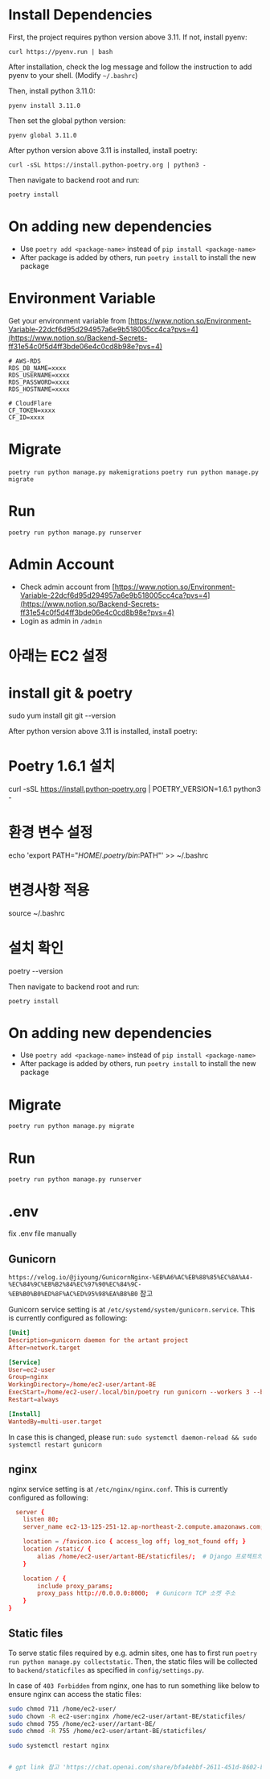 # Install Dependencies

First, the project requires python version above 3.11. If not, install pyenv:

`curl https://pyenv.run | bash`

After installation, check the log message and follow the instruction to add pyenv to your shell. (Modify `~/.bashrc`)

Then, install python 3.11.0:

`pyenv install 3.11.0`

Then set the global python version:

`pyenv global 3.11.0`

After python version above 3.11 is installed, install poetry:

`curl -sSL https://install.python-poetry.org | python3 -`

Then navigate to backend root and run:

`poetry install`

# On adding new dependencies

- Use `poetry add <package-name>` instead of `pip install <package-name>`
- After package is added by others, run `poetry install` to install the new package


# Environment Variable
Get your environment variable from [https://www.notion.so/Environment-Variable-22dcf6d95d294957a6e9b518005cc4ca?pvs=4](https://www.notion.so/Backend-Secrets-ff31e54c0f5d4ff3bde06e4c0cd8b98e?pvs=4)

```
# AWS-RDS
RDS_DB_NAME=xxxx
RDS_USERNAME=xxxx
RDS_PASSWORD=xxxx
RDS_HOSTNAME=xxxx

# CloudFlare
CF_TOKEN=xxxx
CF_ID=xxxx
```

# Migrate
`poetry run python manage.py makemigrations`
`poetry run python manage.py migrate`

# Run
`poetry run python manage.py runserver`

# Admin Account

- Check admin account from [https://www.notion.so/Environment-Variable-22dcf6d95d294957a6e9b518005cc4ca?pvs=4](https://www.notion.so/Backend-Secrets-ff31e54c0f5d4ff3bde06e4c0cd8b98e?pvs=4)
- Login as admin in `/admin`

# 아래는 EC2 설정
# install git & poetry

sudo yum install git
git --version

After python version above 3.11 is installed, install poetry:

# Poetry 1.6.1 설치
curl -sSL https://install.python-poetry.org | POETRY_VERSION=1.6.1 python3 -

# 환경 변수 설정
echo 'export PATH="$HOME/.poetry/bin:$PATH"' >> ~/.bashrc

# 변경사항 적용
source ~/.bashrc

# 설치 확인
poetry --version


Then navigate to backend root and run:

`poetry install`

# On adding new dependencies

- Use `poetry add <package-name>` instead of `pip install <package-name>`
- After package is added by others, run `poetry install` to install the new package

# Migrate
`poetry run python manage.py migrate`

# Run
`poetry run python manage.py runserver`

# .env
fix .env file manually 

## Gunicorn 
`https://velog.io/@jiyoung/GunicornNginx-%EB%A6%AC%EB%88%85%EC%8A%A4-%EC%84%9C%EB%B2%84%EC%97%90%EC%84%9C-%EB%B0%B0%ED%8F%AC%ED%95%98%EA%B8%B0` 참고

Gunicorn service setting is at `/etc/systemd/system/gunicorn.service`. This is currently configured as following:

```conf
[Unit]
Description=gunicorn daemon for the artant project
After=network.target

[Service]
User=ec2-user
Group=nginx
WorkingDirectory=/home/ec2-user/artant-BE
ExecStart=/home/ec2-user/.local/bin/poetry run gunicorn --workers 3 --bind 0.0.0.0:8000 config.wsgi:applica>
Restart=always

[Install]
WantedBy=multi-user.target

```

In case this is changed, please run: `sudo systemctl daemon-reload && sudo systemctl restart gunicorn`

## nginx

nginx service setting is at `/etc/nginx/nginx.conf`. This is currently configured as following:

```conf
  server {
    listen 80;
    server_name ec2-13-125-251-12.ap-northeast-2.compute.amazonaws.com;  # EC2 인스턴스의 도메인 주소

    location = /favicon.ico { access_log off; log_not_found off; }
    location /static/ {
        alias /home/ec2-user/artant-BE/staticfiles/;  # Django 프로젝트의 정적 파일 경로
    }

    location / {
        include proxy_params;
        proxy_pass http://0.0.0.0:8000;  # Gunicorn TCP 소켓 주소
    }
}


```


## Static files
To serve static files required by e.g. admin sites, one has to first run `poetry run python manage.py collectstatic`.
Then, the static files will be collected to `backend/staticfiles` as specified in `config/settings.py`.

In case of `403 Forbidden` from nginx, one has to run something like below to ensure nginx can access the static files:
```bash
sudo chmod 711 /home/ec2-user/
sudo chown -R ec2-user:nginx /home/ec2-user/artant-BE/staticfiles/
sudo chmod 755 /home/ec2-user//artant-BE/
sudo chmod -R 755 /home/ec2-user/artant-BE/staticfiles/

sudo systemctl restart nginx


# gpt link 참고 'https://chat.openai.com/share/bfa4ebbf-2611-451d-8602-bdcf0c68aad2'

